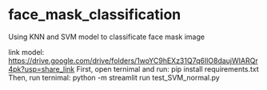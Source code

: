 # face_mask_classification
Using KNN and SVM model to classificate face mask image


link model: https://drive.google.com/drive/folders/1woYC9hEXz31Q7q6IlO8daujWIARQr4pk?usp=share_link
First, open ternimal and run: pip install requirements.txt
Then, run ternimal: python -m streamlit run test_SVM_normal.py
